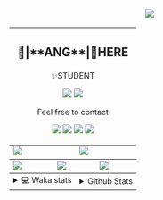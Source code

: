 <link rel="stylesheet" href="table{table-layout:fixed;word-break:break-all;}">

<p align="center">
  <picture>
    <img src="https://readme-typing-svg.herokuapp.com?size=25&duration=2500&color=8C43EA&vCenter=true&width=200&height=40&lines=%F0%9F%8C%B1ANGJustinl%F0%9F%8C%B1+!" />
  </picture>
</p>


<table align="center">
  <td colspan="6">
    <h2><p align="center">🥛|**ANG**|🥛HERE</h2>
    <p align="center">✨STUDENT</p>
    <p align="center">
    <a href="mailto:ANGJustinl@gmail.com"><img src="https://img.shields.io/badge/Email-ANGJustinl@gmail.com-6A5ACD?style=flat-square&logoColor=fff" /></a>
    <a href="https://ANGForever.top"><img src="https://img.shields.io/badge/Website-ANGForever.top-3A2ALD?style=flat-square&logoColor=fff" /></a>
    </p>
    <p align="center">Feel free to contact</p>
    <p align="center">
      <a href="https://code.visualstudio.com"><img src="https://img.shields.io/badge/-VSCode-blue?style=flat-square&logo=visualstudiocode&logoColor=fff" /></a>
      <a href="https://python.org"><img src="https://img.shields.io/badge/Python-gray?style=flat-square&logo=python&logoColor=white&color=3572A5" /></a>
      <a href="https://github.com"><img src="https://img.shields.io/badge/Lua-x?style=flat-square&logo=lua&logoColor=white&color=2C2D72" /></a>
      <a href="html"><img src="https://img.shields.io/badge/Html-x?style=flat-square&logo=html5&logoColor=white&color=E12F00" /></a>
    </p>
  </td>
<tbody>
  <tr>
    <td colspan="3"><a href="https://github.com/anuraghazra/github-readme-stats">
      <picture>
        <source media="(prefers-color-scheme: dark)" srcset="https://github-readme-stats.vercel.app/api?username=ANGJustinl&rank_icon=github&count_private=true&show_icons=true&hide_border=true&bg_color=15,f2f7fd,E0EAFC">
        <img height="100%" src="https://github-readme-stats.vercel.app/api?username=ANGJustinl&rank_icon=github&count_private=true&show_icons=true&hide_border=true&bg_color=00000000&format=long" />
      </picture>
    </a></td>
    <td colspan="3"><a href="https://github.com/denvercoder1/github-readme-streak-stats">
      <picture>
        <source media="(prefers-color-scheme: dark)" srcset="https://streak-stats.demolab.com/?user=angjustinl&mode=weekly&theme=default&hide_border=true&background=00000000">
        <img height="100%" src="https://streak-stats.demolab.com/?user=angjustinl&mode=weekly&theme=default&hide_border=true&background=00000000" />
      </picture>
    </a></td>
  </tr>
</tbody><tbody>
  <tr>
    <td colspan="2"><a href="https://github.com/vn7n24fzkq/github-profile-summary-cards">
      <picture>
        <source media="(prefers-color-scheme: dark)" srcset="http://github-profile-summary-cards-mirror.vercel.app/api/cards/repos-per-language?username=angjustinl&theme=default&border_color=0000&bg_color=0000">
        <img height="100%" src="http://github-profile-summary-cards-mirror.vercel.app/api/cards/repos-per-language?username=angjustinl&theme=default&border_color=0000&bg_color=0000" />
      </picture>
    </a></td>
    <td colspan="2"><a href="https://github.com/anuraghazra/github-readme-stats">
      <picture>
        <source media="(prefers-color-scheme: dark)" srcset="https://github-readme-stats.vercel.app/api/top-langs/?username=angjustinl&hide=javascript,html,css">
        <img height="100%" src="https://github-readme-stats.vercel.app/api/top-langs/?username=angjustinl&hide=javascript,html,css&bg_color=00000000&text_color=000000&hide_border=true" />
      </picture>
    </a></td>
    <td colspan="2"><a href="https://github.com/vn7n24fzkq/github-profile-summary-cards">
      <picture>
        <source media="(prefers-color-scheme: dark)" srcset="http://github-profile-summary-cards-mirror.vercel.app/api/cards/productive-time?username=angjustinl&utcOffset=8&theme=nord_dark&border_color=0000&bg_color=0000">
        <img height="100%" src="http://github-profile-summary-cards-mirror.vercel.app/api/cards/productive-time?username=angjustinl&utcOffset=8&theme=nord_bright&border_color=0000&bg_color=0000" />
      </picture>
    </a></td>
  </tr>
</tbody>
<tbody>
  <tr>
    <td colspan="3">
      <details>
        <summary> 💻 Waka stats</summary>
<p align="center">

<!--START_SECTION:waka-->
![Code Time](http://img.shields.io/badge/Code%20Time-632%20hrs%2016%20mins-blue)

**I'm an Early 🐤** 

```text
🌞 Morning                826 commits         █████████░░░░░░░░░░░░░░░░   37.67 % 
🌆 Daytime                596 commits         ███████░░░░░░░░░░░░░░░░░░   27.18 % 
🌃 Evening                723 commits         ████████░░░░░░░░░░░░░░░░░   32.97 % 
🌙 Night                  48 commits          █░░░░░░░░░░░░░░░░░░░░░░░░   02.19 % 
```


📊 **This Week I Spent My Time On** 

```text
🕑︎ Time Zone: Asia/Shanghai

💬 Programming Languages: 
Other                    29 hrs 33 mins      ████████████████████████░   94.07 % 
Markdown                 1 hr 4 mins         █░░░░░░░░░░░░░░░░░░░░░░░░   03.41 % 
Python                   32 mins             ░░░░░░░░░░░░░░░░░░░░░░░░░   01.73 % 
YAML                     14 mins             ░░░░░░░░░░░░░░░░░░░░░░░░░   00.78 % 
JSON                     0 secs              ░░░░░░░░░░░░░░░░░░░░░░░░░   00.01 % 

🔥 Editors: 
Edge                     31 hrs 18 mins      █████████████████████████   99.67 % 
VS Code                  6 mins              ░░░░░░░░░░░░░░░░░░░░░░░░░   00.33 % 

🐱‍💻 Projects: 
hugging-sd               8 hrs 43 mins       ███████░░░░░░░░░░░░░░░░░░   27.79 % 
FluxMusic                6 hrs 39 mins       █████░░░░░░░░░░░░░░░░░░░░   21.21 % 
LixAssistantLimbusCompany4 hrs 39 mins       ████░░░░░░░░░░░░░░░░░░░░░   14.84 % 
ANGJustinl               3 hrs 31 mins       ███░░░░░░░░░░░░░░░░░░░░░░   11.23 % 
SirSquirrelAssistant     2 hrs 28 mins       ██░░░░░░░░░░░░░░░░░░░░░░░   07.90 % 

💻 Operating System: 
Windows                  31 hrs 25 mins      █████████████████████████   100.00 % 
```

**I Mostly Code in Python** 

```text
Python                   18 repos            █████████████░░░░░░░░░░░░   52.94 % 
HTML                     5 repos             ████░░░░░░░░░░░░░░░░░░░░░   14.71 % 
JavaScript               4 repos             ███░░░░░░░░░░░░░░░░░░░░░░   11.76 % 
Go                       3 repos             ██░░░░░░░░░░░░░░░░░░░░░░░   08.82 % 
Jupyter Notebook         1 repo              █░░░░░░░░░░░░░░░░░░░░░░░░   02.94 % 
```




 Last Updated on 01/01/2025 00:50:30 UTC
<!--END_SECTION:waka-->
</p>      
</td><td colspan="3">
      <details>
        <summary> Github Stats</summary>
<p align="center">

<p align="center">
          <img src="github-metrics.svg" alt="typing-svg">
        </p>
      </details>
</td>
</table>
